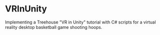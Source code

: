# VRInUnity
Implementing a Treehouse "VR in Unity" tutorial with C# scripts for a virtual reality desktop basketball game shooting hoops.
